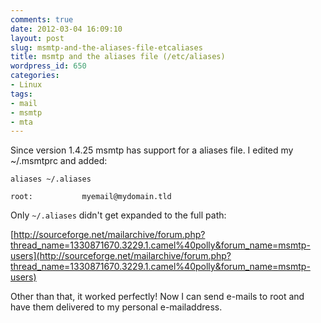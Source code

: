 ```yaml
---
comments: true
date: 2012-03-04 16:09:10
layout: post
slug: msmtp-and-the-aliases-file-etcaliases
title: msmtp and the aliases file (/etc/aliases)
wordpress_id: 650
categories:
- Linux
tags:
- mail
- msmtp
- mta
---
```


Since version 1.4.25 msmtp has support for a aliases file. I edited my ~/.msmtprc and added:

```
aliases ~/.aliases
```

``` text ~/.aliases:
root:           myemail@mydomain.tld
```

Only `~/.aliases` didn't get expanded to the full path:

[http://sourceforge.net/mailarchive/forum.php?thread_name=1330871670.3229.1.camel%40polly&forum_name=msmtp-users](http://sourceforge.net/mailarchive/forum.php?thread_name=1330871670.3229.1.camel%40polly&forum_name=msmtp-users)

Other than that, it worked perfectly! Now I can send e-mails to root and have them delivered to my personal e-mailaddress.
